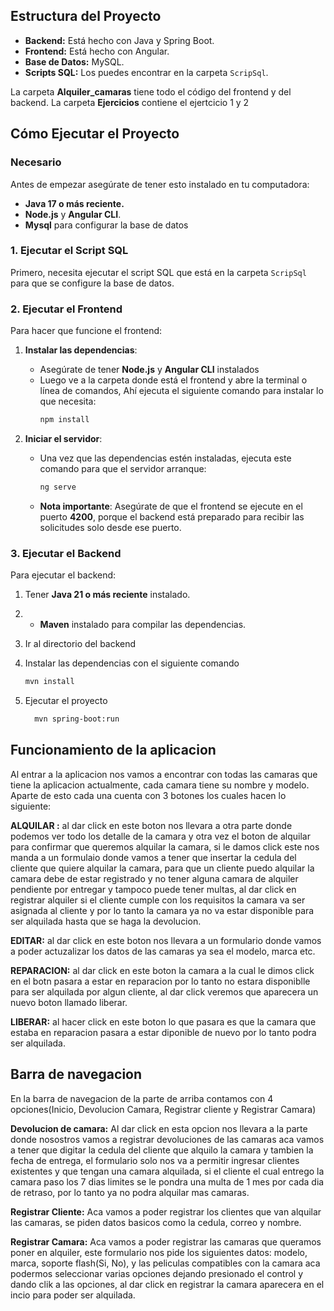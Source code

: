 
## Estructura del Proyecto

- **Backend:** Está hecho con Java y Spring Boot.
- **Frontend:** Está hecho con Angular.
- **Base de Datos:** MySQL.
- **Scripts SQL:** Los puedes encontrar en la carpeta `ScripSql`.

La carpeta **Alquiler_camaras** tiene todo el código del frontend y del backend.
La carpeta **Ejercicios** contiene el ejertcicio 1 y 2

## Cómo Ejecutar el Proyecto

### Necesario

Antes de empezar asegúrate de tener esto instalado en tu computadora:

- **Java 17 o más reciente.**
- **Node.js** y **Angular CLI**.
- **Mysql** para configurar la base de datos

### 1. **Ejecutar el Script SQL**

Primero, necesita ejecutar el script SQL que está en la carpeta `ScripSql` para que se configure la base de datos.

### 2. **Ejecutar el Frontend**

Para hacer que funcione el frontend:

1. **Instalar las dependencias**:
   - Asegúrate de tener **Node.js** y **Angular CLI** instalados
   - Luego ve a la carpeta donde está el frontend y abre la terminal o línea de comandos, Ahí ejecuta el siguiente comando para instalar lo que necesita:
     ```bash
     npm install
     ```

2. **Iniciar el servidor**:
   - Una vez que las dependencias estén instaladas, ejecuta este comando para que el servidor arranque:
     ```bash
     ng serve
     ```
   - **Nota importante**: Asegúrate de que el frontend se ejecute en el puerto **4200**, porque el backend está preparado para recibir las solicitudes solo desde ese puerto.

### 3. **Ejecutar el Backend**

Para ejecutar el backend:

1. Tener **Java 21 o más reciente** instalado.
2. - **Maven** instalado para compilar las dependencias.

3. Ir al directorio del backend
4. Instalar las dependencias con el siguiente comando
     ```bash
     mvn install
     ```
5. Ejecutar el proyecto
   ```bash
     mvn spring-boot:run
     ```  

## Funcionamiento de la aplicacion
Al entrar a la aplicacion nos vamos a encontrar con todas las camaras que tiene la aplicacion actualmente, cada camara tiene su nombre y modelo. 
Aparte de esto cada una cuenta con 3 botones los cuales hacen lo siguiente:

**ALQUILAR :** al dar click en este boton nos llevara a otra parte donde podemos ver todo los detalle de la camara y otra vez el boton de alquilar
para confirmar que queremos alquilar la camara, si le damos click este nos manda a un  formulaio donde vamos a tener que insertar la
 cedula del cliente que quiere alquilar la camara, para que un cliente puedo alquilar la camara debe de estar registrado y no tener alguna camara 
 de alquiler pendiente por entregar y tampoco puede tener multas, al dar click en registrar alquiler  si el cliente cumple con los requisitos
 la camara va ser asignada al cliente y por lo tanto la camara ya no va estar disponible para ser alquilada hasta que se haga la devolucion.

 **EDITAR:** al dar click en este boton nos llevara a un formulario donde vamos a poder actuzalizar los datos de las camaras ya sea el modelo, marca etc.

 **REPARACION:** al dar click en este boton la camara a la cual le dimos click en el botn pasara a estar en reparacion por lo tanto no estara disponiblle
 para ser alquilada por algun cliente, al dar click veremos que aparecera un nuevo boton llamado liberar.

 **LIBERAR:** al hacer click en este boton lo que pasara es que la camara que estaba en reparacion pasara a estar diponible de nuevo
 por lo tanto podra ser alquilada.

## Barra de navegacion
 En la barra de navegacion de la parte de arriba contamos con 4 opciones(Inicio, Devolucion Camara, Registrar cliente y Registrar Camara)

 **Devolucion de camara:** Al dar click en esta opcion nos llevara a la parte donde nosostros vamos a registrar devoluciones de las camaras
 aca vamos a tener que digitar la cedula del cliente que alquilo la camara y tambien la fecha de entrega, el formulario solo nos va a permitir 
 ingresar clientes existentes y que tengan una  camara alquilada, si el cliente el cual entrego la camara paso los 7 dias limites se le pondra 
 una multa de 1 mes por cada dia de retraso, por lo tanto ya no podra alquilar mas camaras.

 **Registrar Cliente:** Aca vamos a poder registrar los clientes que van alquilar las camaras, se piden datos basicos como la cedula, correo y nombre.

 **Registrar Camara:** Aca vamos a poder registrar las camaras que queramos poner en alquiler, este formulario nos pide los siguientes datos: modelo, marca, soporte flash(Si, No),
 y las peliculas compatibles con la camara aca podermos seleccionar varias opciones dejando presionado el control y dando clik a las opciones, al dar click en registrar la camara
 aparecera en el incio para poder ser alquilada.
 
 
